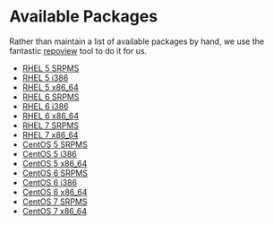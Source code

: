 # Available Packages

Rather than maintain a list of available packages by hand, we use the fantastic
[repoview][1] tool to do it for us.

* [RHEL 5 SRPMS][2]
* [RHEL 5 i386][3]
* [RHEL 5 x86_64][4]
* [RHEL 6 SRPMS][5]
* [RHEL 6 i386][6]
* [RHEL 6 x86_64][7]
* [RHEL 7 SRPMS][8]
* [RHEL 7 x86_64][9]
* [CentOS 5 SRPMS][10]
* [CentOS 5 i386][11]
* [CentOS 5 x86_64][12]
* [CentOS 6 SRPMS][13]
* [CentOS 6 i386][14]
* [CentOS 6 x86_64][15]
* [CentOS 7 SRPMS][16]
* [CentOS 7 x86_64][17]

[1]: https://fedorahosted.org/repoview/
[2]: https://dl.iuscommunity.org/pub/ius/stable/RedHat/5/SRPMS/repoview/
[3]: https://dl.iuscommunity.org/pub/ius/stable/RedHat/5/i386/repoview/
[4]: https://dl.iuscommunity.org/pub/ius/stable/RedHat/5/x86_64/repoview/
[5]: https://dl.iuscommunity.org/pub/ius/stable/RedHat/6/SRPMS/repoview/
[6]: https://dl.iuscommunity.org/pub/ius/stable/RedHat/6/i386/repoview/
[7]: https://dl.iuscommunity.org/pub/ius/stable/RedHat/6/x86_64/repoview/
[8]: https://dl.iuscommunity.org/pub/ius/stable/RedHat/7/SRPMS/repoview/
[9]: https://dl.iuscommunity.org/pub/ius/stable/RedHat/7/x86_64/repoview/
[10]: https://dl.iuscommunity.org/pub/ius/stable/CentOS/5/SRPMS/repoview/
[11]: https://dl.iuscommunity.org/pub/ius/stable/CentOS/5/i386/repoview/
[12]: https://dl.iuscommunity.org/pub/ius/stable/CentOS/5/x86_64/repoview/
[13]: https://dl.iuscommunity.org/pub/ius/stable/CentOS/6/SRPMS/repoview/
[14]: https://dl.iuscommunity.org/pub/ius/stable/CentOS/6/i386/repoview/
[15]: https://dl.iuscommunity.org/pub/ius/stable/CentOS/6/x86_64/repoview/
[16]: https://dl.iuscommunity.org/pub/ius/stable/CentOS/7/SRPMS/repoview/
[17]: https://dl.iuscommunity.org/pub/ius/stable/CentOS/7/x86_64/repoview/
